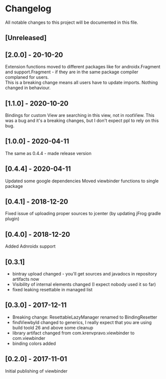 ﻿# Changelog
All notable changes to this project will be documented in this file.

## [Unreleased]

## [2.0.0] - 20-10-20
Extension functions moved to different packages like for androidx.Fragment and support.Fragment - if they are in the same package compiler complaned for users.  
This is a breaking change means all users have to update imports. Nothing changed in behaviour.

## [1.1.0] - 2020-10-20
Bindings for custom View are searching in this view, not in rootView. This was a bug and it's a breaking changes, but I don't expect ppl to rely on this bug.

## [1.0.0] - 2020-04-11
The same as 0.4.4 - made release version

## [0.4.4] - 2020-04-11
Updated some google dependencies
Moved viewbinder functions to single package

## [0.4.1] - 2018-12-20
Fixed issue of uploading proper sources to jcenter (by updating jFrog gradle plugin)

## [0.4.0] - 2018-12-20
Added Adnroidx support

## [0.3.1]
- bintray upload changed - you'll get sources and javadocs in repository artifacts now
- Visibility of internal elements changed (I expect nobody used it so far)
- fixed leaking resettable in managed list

## [0.3.0] - 2017-12-11
- Breaking change: ResettableLazyManager renamed to BindingResetter
- findViewbyId changed to generics, I really expect that you are using build toold 26 and above
some cleanup
- library artifact changed from com.krenvpravo.viewbinder to com.viewbinder
- binding colors added

## [0.2.0] - 2017-11-01
Initial publishing of viewbinder
